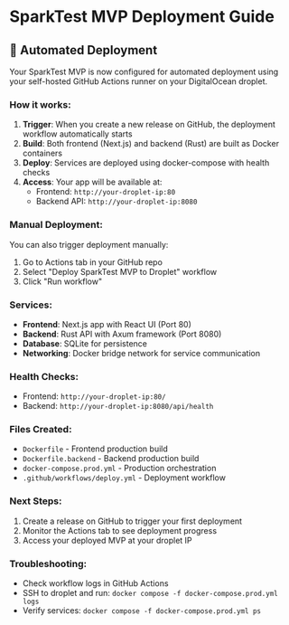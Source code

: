 # SparkTest MVP Deployment Guide

## 🚀 Automated Deployment

Your SparkTest MVP is now configured for automated deployment using your self-hosted GitHub Actions runner on your DigitalOcean droplet.

### How it works:

1. **Trigger**: When you create a new release on GitHub, the deployment workflow automatically starts
2. **Build**: Both frontend (Next.js) and backend (Rust) are built as Docker containers
3. **Deploy**: Services are deployed using docker-compose with health checks
4. **Access**: Your app will be available at:
   - Frontend: `http://your-droplet-ip:80`
   - Backend API: `http://your-droplet-ip:8080`

### Manual Deployment:

You can also trigger deployment manually:
1. Go to Actions tab in your GitHub repo
2. Select "Deploy SparkTest MVP to Droplet" workflow
3. Click "Run workflow"

### Services:

- **Frontend**: Next.js app with React UI (Port 80)
- **Backend**: Rust API with Axum framework (Port 8080)
- **Database**: SQLite for persistence
- **Networking**: Docker bridge network for service communication

### Health Checks:

- Frontend: `http://your-droplet-ip:80/`
- Backend: `http://your-droplet-ip:8080/api/health`

### Files Created:

- `Dockerfile` - Frontend production build
- `Dockerfile.backend` - Backend production build  
- `docker-compose.prod.yml` - Production orchestration
- `.github/workflows/deploy.yml` - Deployment workflow

### Next Steps:

1. Create a release on GitHub to trigger your first deployment
2. Monitor the Actions tab to see deployment progress
3. Access your deployed MVP at your droplet IP

### Troubleshooting:

- Check workflow logs in GitHub Actions
- SSH to droplet and run: `docker compose -f docker-compose.prod.yml logs`
- Verify services: `docker compose -f docker-compose.prod.yml ps`
